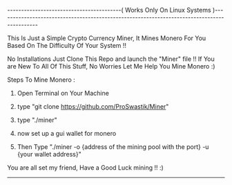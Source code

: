 -----------------------------------------( Works Only On Linux Systems )--------------------------------------------------------------------------------------------

This Is Just a Simple Crypto Currency Miner, It Mines Monero For You Based On The Difficulty Of Your System !!

No Installations Just Clone This Repo and launch the "Miner" file !! If You are New To All Of This Stuff, No Worries Let Me Help You Mine Monero :)

Steps To Mine Monero :

1) Open Terminal on Your Machine

2) type "git clone https://github.com/ProSwastik/Miner"

3) type "./miner"

4) now set up a gui wallet for monero

5) Then Type "./miner -o {address of the mining pool with the port} -u {your wallet address}"

You are all set my friend, Have a Good Luck mining !! :)

--------------------------------------------------------------------------------------------------------------------------------------------------------------------
